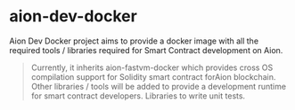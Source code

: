 # aion-dev-docker

Aion Dev Docker project aims to provide a docker image with all the required tools / libraries required for Smart Contract development on Aion. 

> Currently, it inherits aion-fastvm-docker which provides cross OS compilation support for Solidity smart contract forAion blockchain.
> Other libraries / tools will be added to provide a development runtime for smart contract developers.
> Libraries to write unit tests.
